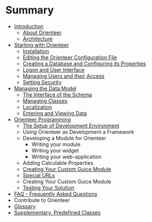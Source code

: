 # Summary

* [Introduction](README.md)
   * [About Orienteer](about_orienteer.md)
   * [Architecture](architecture.md)
* [Starting with Orienteer](getting_started.md)
   * [Installation](installation.md)
   * [Editing the Orienteer Configuration File](editing_the_orienteer_configuration_file.md)
   * [Creating a Database and Configuring its Properties](creating_a_database_and_configuring_its_properties.md)
   * [Logon and User Interface](orienteer_user_interface.md)
   * [Managing Users and their Access](managing_users.md)
   * [Setting Security](security.md)
* [Managing the Data Model](creating_and_managing_the_data_model.md)
   * [The Interface of the Schema](the_interface_of_the_schema.md)
   * [Managing Classes](managing_classes.md)
   * [Localization](localization.md)
   * [Entering and Viewing Data](entering_data_to_the_database.md)
* [Orienteer Programming](orienteer_programming_for_developers.md)
   * [The Setup of Development Environment](the_setup_of_development_environment.md)
   * Using Orienteer as Development a Framework
   * Developing a Module for Orienteer
     * Writing your module
     * Writing your widget
     * Writing your web-application
   *  Adding Calculable Properties
   * [Creating Your Custom Guice Module](creating_your_custom_guice_module.md)
   * [Special URLs](special_urls.md)
   * Creating Your Custom Guice Module
   * [Testing Your Solution](testing_your_solution.md)
* [FAQ - Frequently Asked Questions](faq.md)
* Contribute to Orienteer
* [Glossary](GLOSSARY.md)
* [Supplementary. Predefined Classes](supplementary_predefined_classes.md)

